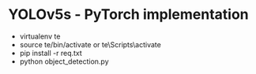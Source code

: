 # YOLOv5s - PyTorch implementation

- virtualenv te
- source te/bin/activate or te\Scripts\activate
- pip install -r req.txt
- python object_detection.py

